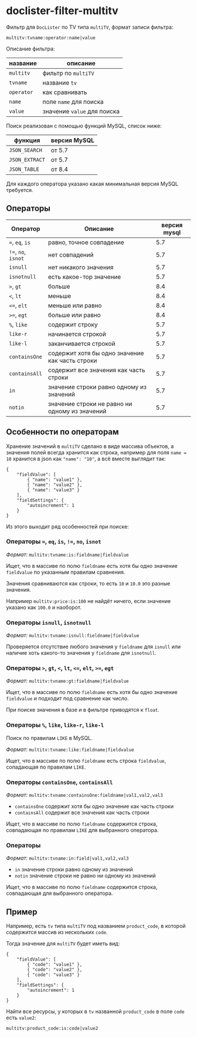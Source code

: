 # doclister-filter-multitv

Фильтр для `DocLister` по TV типа `multiTV`, формат записи фильтра:

```
multitv:tvname:operator:name|value
```

Описание фильтра:

| название   | описание                    |
| ---------- | --------------------------- |
| `multitv`  | фильтр по `multiTV`         |
| `tvname`   | название `tv`               |
| `operator` | как сравнивать              |
| `name`     | поле `name` для поиска      |
| `value`    | значение `value` для поиска |

Поиск реализован с помощью функций MySQL, список ниже:

| функция        | версия MySQL |
| -------------- | ------------ |
| `JSON_SEARCH`  | от 5.7       |
| `JSON_EXTRACT` | от 5.7       |
| `JSON_TABLE`   | от 8.4       |

Для каждого оператора указано какая минимальная версия MySQL требуется.

## Операторы

| Оператор            | Описание                                        | версия mysql |
| ------------------- | ----------------------------------------------- | ------------ |
| `=`, `eq`, `is`     | равно, точное совпадение                        | 5.7          |
| `!=`, `no`, `isnot` | нет совпадений                                  | 5.7          |
| `isnull`            | нет никакого значения                           | 5.7          |
| `isnotnull`         | есть какое-тор значение                         | 5.7          |
| `>`, `gt`           | больше                                          | 8.4          |
| `<`, `lt`           | меньше                                          | 8.4          |
| `<=`, `elt`         | меньше или равно                                | 8.4          |
| `>=`, `egt`         | больше или равно                                | 8.4          |
| `%`, `like`         | содержит строку                                 | 5.7          |
| `like-r`            | начинается строкой                              | 5.7          |
| `like-l`            | заканчивается строкой                           | 5.7          |
| `сontainsOne`       | содержит хотя бы одно значение как часть строки | 5.7          |
| `сontainsAll`       | содержит все значения как часть строки          | 5.7          |
| `in`                | значение строки равно одному из значений        | 5.7          |
| `notin`             | значение строки не равно ни одному из значений  | 5.7          |

## Особенности по операторам

Хранение значений в `multiTV` сделано в виде массива объектов, а значения полей всегда хранится как строка, например для поля `name = 10` хранится в json как `"name": "10"`, а всё вместе выглядит так:

```
{
    "fieldValue": [
        { "name": "value1" },
        { "name": "value2" },
        { "name": "value3" }
    ],
    "fieldSettings": {
        "autoincrement": 1
    }
}
```

Из этого выходит ряд особенностей при поиске:

### Операторы `=`, `eq`, `is`, `!=`, `no`, `isnot`

_Формат:_ `multitv:tvname:is:fieldname|fieldvalue`

Ищет, что в массиве по полю `fieldname` есть хотя бы одно значение `fieldvalue` по указанным правилам сравнения.

Значения сравниваются как строки, то есть `10` и `10.0` это разные значения.

Например `multitv:price:is:100` не найдёт ничего, если значение указано как `100.0` и наоборот.

### Операторы `isnull`, `isnotnull`

_Формат:_ `multitv:tvname:isnull:fieldname|fieldvalue`

Проверяется отсутствие любого значения у `fieldname` для `isnull` или наличие хоть какого-то значения у `fieldname` для `isnotnull`.

### Операторы `>`, `gt`, `<`, `lt`, `<=`, `elt`, `>=`, `egt`

_Формат:_ `multitv:tvname:gt:fieldname|fieldvalue`

Ищет, что в массиве по полю `fieldname` есть хотя бы одно значение `fieldvalue` и подходит под сравнение как число.

При поиске значения в базе и в фильтре приводятся к `float`.

### Операторы `%`, `like`, `like-r`, `like-l`

Поиск по правилам `LIKE` в MySQL.

_Формат:_ `multitv:tvname:like:fieldname|fieldvalue`

Ищет, что в массиве по полю `fieldname` есть строка `fieldvalue`, сопадающая по правилам `LIKE`.

### Операторы `сontainsOne`, `сontainsAll`

_Формат:_ `multitv:tvname:containsOne:fieldname|val1,val2,val3`

-   `сontainsOne` содержит хотя бы одно значение как часть строки
-   `сontainsAll` содержит все значения как часть строки

Ищет, что в массиве по полю `fieldname` содержится строка, совпадающая по правилам `LIKE` для выбранного оператора.

### Операторы

_Формат:_ `multitv:tvname:in:field|val1,val2,val3`

-   `in` значение строки равно одному из значений
-   `notin` значение строки не равно ни одному из значений

Ищет, что в массиве по полю `fieldname` содержится строка, совпадающая для выбранного оператора.

## Пример

Например, есть `tv` типа `multiTV` под названием `product_code`, в которой содержится массив из нескольких `code`.

Тогда значение для `multiTV` будет иметь вид:

```
{
    "fieldValue": [
        { "code": "value1" },
        { "code": "value2" },
        { "code": "value3" }
    ],
    "fieldSettings": {
        "autoincrement": 1
    }
}
```

Найти все ресурсы, у которых в `tv` названной `product_code` в поле `code` есть `value2`:

```
multitv:product_code:is:code|value2
```
